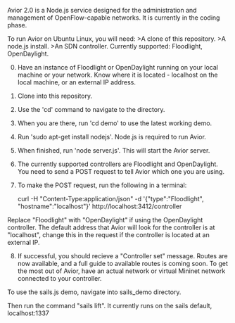 Avior 2.0 is a Node.js service designed for the administration and management of OpenFlow-capable networks. It is currently in the coding phase.

To run Avior on Ubuntu Linux, you will need:
    >A clone of this repository.
    >A node.js install.
    >An SDN controller. Currently supported: Floodlight, OpenDaylight.

0. Have an instance of Floodlight or OpenDaylight running on your local machine or your network. Know where it is located - localhost on the local machine, or an external IP address.

1. Clone into this repository.

2. Use the 'cd' command to navigate to the directory.

3. When you are there, run 'cd demo' to use the latest working demo.

4. Run 'sudo apt-get install nodejs'. Node.js is required to run Avior.

5. When finished, run 'node server.js'. This will start the Avior server.

6. The currently supported controllers are Floodlight and OpenDaylight. You need to send a POST request to tell Avior which one you are using.
7. To make the POST request, run the following in a terminal:

    curl -H "Content-Type:application/json" -d '{"type":"Floodlight", "hostname":"localhost"}' http://localhost:3412/controller
    
Replace "Floodlight" with "OpenDaylight" if using the OpenDaylight controller. The default address that Avior will look for the controller is at "localhost", change this in the request if the controller is located at an external IP.

8. If successful, you should recieve a "Controller set" message. Routes are now available, and a full guide to available routes is coming soon. To get the most out of Avior, have an actual network or virtual Mininet network connected to your controller.

To use the sails.js demo, navigate into sails_demo directory.

Then run the command "sails lift". It currently runs on the sails default, localhost:1337
